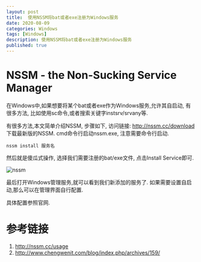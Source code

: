 ```yaml
---
layout: post
title:  使用NSSM将bat或者exe注册为Windows服务
date: 2020-08-09
categories: Windows
tags: [Windows]
description: 使用NSSM将bat或者exe注册为Windows服务
published: true
---
```


# NSSM - the Non-Sucking Service Manager

在Windows中,如果想要将某个bat或者exe作为Windows服务,允许其自启动, 有很多方法, 比如使用sc命令,或者搜索关键字instsrv/srvany等. 

有很多方法,本文简单介绍NSSM, 步骤如下, 访问链接: http://nssm.cc/download 下载最新版的NSSM. cmd命令行启动nssm.exe, 注意需要命令行启动.

    nssm install 服务名

然后就是傻瓜式操作, 选择我们需要注册的bat/exe文件, 点击Install Service即可.

![nssm](https://raw.githubusercontent.com/aizya/aizya.github.io/master/assets/nssm.png)

最后打开Windows管理服务,就可以看到我们新添加的服务了. 如果需要设置自启动,那么可以在管理界面自行配置. 

具体配置参照官网.

# 参考链接

1. http://nssm.cc/usage
2. http://www.chengwenit.com/blog/index.php/archives/159/